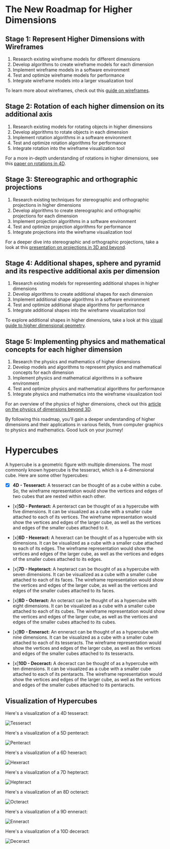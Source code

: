# The New Roadmap for Higher Dimensions

## Stage 1: Represent Higher Dimensions with Wireframes

1. Research existing wireframe models for different dimensions
2. Develop algorithms to create wireframe models for each dimension
3. Implement wireframe models in a software environment
4. Test and optimize wireframe models for performance
5. Integrate wireframe models into a larger visualization tool

To learn more about wireframes, check out this [guide on wireframes](https://www.smashingmagazine.com/2018/07/ux-design-prototyping-wireframing/).

## Stage 2: Rotation of each higher dimension on its additional axis

1. Research existing models for rotating objects in higher dimensions
2. Develop algorithms to rotate objects in each dimension
3. Implement rotation algorithms in a software environment
4. Test and optimize rotation algorithms for performance
5. Integrate rotation into the wireframe visualization tool

For a more in-depth understanding of rotations in higher dimensions, see this [paper on rotations in 4D](https://arxiv.org/abs/1804.05045).

## Stage 3: Stereographic and orthographic projections

1. Research existing techniques for stereographic and orthographic projections in higher dimensions
2. Develop algorithms to create stereographic and orthographic projections for each dimension
3. Implement projection algorithms in a software environment
4. Test and optimize projection algorithms for performance
5. Integrate projections into the wireframe visualization tool

For a deeper dive into stereographic and orthographic projections, take a look at this [presentation on projections in 3D and beyond](http://www2.math.uu.se/~svante/papers/sjN5.pdf).

## Stage 4: Additional shapes, sphere and pyramid and its respective additional axis per dimension

1. Research existing models for representing additional shapes in higher dimensions
2. Develop algorithms to create additional shapes for each dimension
3. Implement additional shape algorithms in a software environment
4. Test and optimize additional shape algorithms for performance
5. Integrate additional shapes into the wireframe visualization tool

To explore additional shapes in higher dimensions, take a look at this [visual guide to higher dimensional geometry](https://www.quantamagazine.org/a-journey-to-visit-the-strange-objects-in-the-fourth-dimension-20221028/).

## Stage 5: Implementing physics and mathematical concepts for each higher dimension

1. Research the physics and mathematics of higher dimensions
2. Develop models and algorithms to represent physics and mathematical concepts for each dimension
3. Implement physics and mathematical algorithms in a software environment
4. Test and optimize physics and mathematical algorithms for performance
5. Integrate physics and mathematics into the wireframe visualization tool

For an overview of the physics of higher dimensions, check out this [article on the physics of dimensions beyond 3D](https://www.pbs.org/wgbh/nova/article/dimensions-beyond-our-universe/).

By following this roadmap, you'll gain a deeper understanding of higher dimensions and their applications in various fields, from computer graphics to physics and mathematics. Good luck on your journey!



# Hypercubes

A hypercube is a geometric figure with multiple dimensions. The most commonly known hypercube is the tesseract, which is a 4-dimensional cube. Here are some other hypercubes:

- [x] **4D - Tesseract:** A tesseract can be thought of as a cube within a cube. So, the wireframe representation would show the vertices and edges of two cubes that are nested within each other.

- [x]**5D - Penteract:** A penteract can be thought of as a hypercube with five dimensions. It can be visualized as a cube with a smaller cube attached to each of its vertices. The wireframe representation would show the vertices and edges of the larger cube, as well as the vertices and edges of the smaller cubes attached to it.

- [x]**6D - Hexeract:** A hexeract can be thought of as a hypercube with six dimensions. It can be visualized as a cube with a smaller cube attached to each of its edges. The wireframe representation would show the vertices and edges of the larger cube, as well as the vertices and edges of the smaller cubes attached to its edges.

- [x]**7D - Hepteract:** A hepteract can be thought of as a hypercube with seven dimensions. It can be visualized as a cube with a smaller cube attached to each of its faces. The wireframe representation would show the vertices and edges of the larger cube, as well as the vertices and edges of the smaller cubes attached to its faces.

- [x]**8D - Octeract:** An octeract can be thought of as a hypercube with eight dimensions. It can be visualized as a cube with a smaller cube attached to each of its cubes. The wireframe representation would show the vertices and edges of the larger cube, as well as the vertices and edges of the smaller cubes attached to its cubes.

- [x]**9D - Enneract:** An enneract can be thought of as a hypercube with nine dimensions. It can be visualized as a cube with a smaller cube attached to each of its tesseracts. The wireframe representation would show the vertices and edges of the larger cube, as well as the vertices and edges of the smaller cubes attached to its tesseracts.

- [x]**10D - Deceract:** A deceract can be thought of as a hypercube with ten dimensions. It can be visualized as a cube with a smaller cube attached to each of its pentaracts. The wireframe representation would show the vertices and edges of the larger cube, as well as the vertices and edges of the smaller cubes attached to its pentaracts.


## Visualization of Hypercubes

Here's a visualization of a 4D tesseract:

![Tesseract](https://upload.wikimedia.org/wikipedia/commons/4/4d/Simplexes-and-orthoplexes.png)

Here's a visualization of a 5D penteract:

![Penteract](https://upload.wikimedia.org/wikipedia/commons/thumb/7/72/5-cube_vertex-first.gif/320px-5-cube_vertex-first.gif)

Here's a visualization of a 6D hexeract:

![Hexeract](https://upload.wikimedia.org/wikipedia/commons/thumb/5/5e/6-cube_orthoplex-first.gif/220px-6-cube_orthoplex-first.gif)

Here's a visualization of a 7D hepteract:

![Hepteract](https://upload.wikimedia.org/wikipedia/commons/thumb/f/f5/7-cube_vertex-first.gif/320px-7-cube_vertex-first.gif)

Here's a visualization of an 8D octeract:

![Octeract](https://upload.wikimedia.org/wikipedia/commons/thumb/5/54/8-cube_orthoplex-first.gif/200px-8-cube_orthoplex-first.gif)

Here's a visualization of a 9D enneract:

![Enneract](https://upload.wikimedia.org/wikipedia/commons/thumb/9/9f/9-cube_orthoplex-first.gif/240px-9-cube_orthoplex-first.gif)

Here's a visualization of a 10D deceract:

![Deceract](https://upload.wikimedia.org/wikipedia/commons/thumb/2/26/10-cube_orthoplex-first.gif/200px-10-cube_orthoplex-first.gif)


